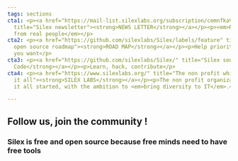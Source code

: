 ```yaml
---
tags: sections
cta1: <p><a href="https://mail-list.silexlabs.org/subscription/cemnfkaVrK?locale=en-US"
  title="Silex newsletter"><strong>NEWS LETTER</strong></a></p><p><em>Real advice
  from real people</em></p>
cta2: <p><a href="https://github.com/silexlabs/Silex/labels/feature" title="Silex
  open source roadmap"><strong>ROAD MAP</strong></a></p><p>Help prioritize the features
  you want</p>
cta3: <p><a href="https://github.com/silexlabs/Silex/" title="Silex source code"><strong>Source
  Code</strong></a></p><p>Learn, hack, contribute</p>
cta4: <p><a href="https://www.silexlabs.org/" title="The non profit which started
  it all"><strong>SILEX LABS</strong></a></p><p>The non profit organization where
  it all started, with the ambition to <em>bring diversity to IT</em>.</p>

---
```

## **Follow us, join the community !**

### Silex is free and open source because free minds need to have free tools